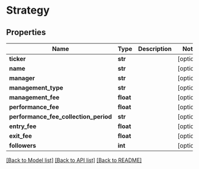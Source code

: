 # Strategy

## Properties
Name | Type | Description | Notes
------------ | ------------- | ------------- | -------------
**ticker** | **str** |  | [optional] 
**name** | **str** |  | [optional] 
**manager** | **str** |  | [optional] 
**management_type** | **str** |  | [optional] 
**management_fee** | **float** |  | [optional] 
**performance_fee** | **float** |  | [optional] 
**performance_fee_collection_period** | **str** |  | [optional] 
**entry_fee** | **float** |  | [optional] 
**exit_fee** | **float** |  | [optional] 
**followers** | **int** |  | [optional] 

[[Back to Model list]](../README.md#documentation-for-models) [[Back to API list]](../README.md#documentation-for-api-endpoints) [[Back to README]](../README.md)


